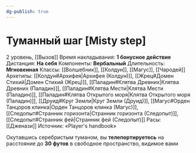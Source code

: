 ```yaml
---
dg-publish: true
---
```

# Туманный шаг [Misty step]
2 уровень, [[Вызов]]
Время накладывания: **1 бонусное действие**
Дистанция: **На себя**
Компоненты: **Вербальный**
Длительность: **Мгновенная**
Классы: [[Волшебник]], [[Колдун]], [[Магус]], [[Чародей]]
Архетипы: [[Колдун#Архифея|Архифея (Колдун)]], [[Жрец#Домен Стихий|Домен Стихий (Жрец)]], [[Паладин#Клятва Древних|Клятва Древних (Паладин)]], [[Паладин#Клятва Мести|Клятва Мести (Паладин)]], [[Паладин#Клятва Открытого моря|Клятва Открытого моря (Паладин)]], [[Друид#Круг Земли|Круг Земли (Друид)]], [[Магус#Орден Танцоров клинка|Орден Танцоров клинка (Магус)]], [[Следопыт#Странник горизонта|Странник горизонта (Следопыт)]], [[Следопыт#Странник фей|Странник фей (Следопыт)]]
Расы: [[Дженази]]
Источник: «Player's handbook»

Окутавшись серебристым туманом, вы **телепортируетесь** на расстояние до **30 футов** в свободное пространство, видимое вами